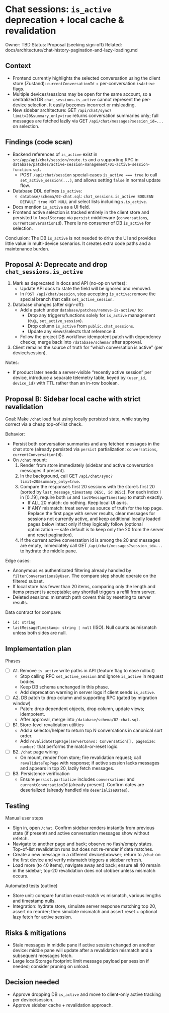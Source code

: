# Chat sessions: `is_active` deprecation + local cache & revalidation

Owner: TBD
Status: Proposal (seeking sign-off)
Related: docs/architecture/chat-history-pagination-and-lazy-loading.md

## Context

- Frontend currently highlights the selected conversation using the client store (Zustand): `currentConversationId` + per-conversation `isActive` flags.
- Multiple devices/sessions may be open for the same account, so a centralized DB `chat_sessions.is_active` cannot represent the per-device selection. It easily becomes incorrect or misleading.
- New sidebar architecture: GET `/api/chat/sync?limit=20&summary_only=true` returns conversation summaries only; full messages are fetched lazily via GET `/api/chat/messages?session_id=...` on selection.

## Findings (code scan)

- Backend references of `is_active` exist in `src/app/api/chat/session/route.ts` and a supporting RPC in `database/patches/active-session-management/01-active-session-function.sql`.
  - POST `/api/chat/session` special-cases `is_active === true` to call `set_active_session(...)`, and allows setting `false` in normal update flow.
- Database DDL defines `is_active`:
  - `database/schema/02-chat.sql`: `chat_sessions.is_active BOOLEAN DEFAULT true NOT NULL` and select lists including `s.is_active`.
- Docs mention `is_active` as a UI field.
- Frontend active selection is tracked entirely in the client store and persisted to `localStorage` via `persist` middleware (`conversations`, `currentConversationId`). There is no consumer of DB `is_active` for selection.

Conclusion: The DB `is_active` is not needed to drive the UI and provides little value in multi-device scenarios. It creates extra code paths and a maintenance burden.

## Proposal A: Deprecate and drop `chat_sessions.is_active`

1. Mark as deprecated in docs and API (no-op on writes):
   - Update API docs to state the field will be ignored and removed.
   - In `POST /api/chat/session`, stop accepting `is_active`; remove the special branch that calls `set_active_session`.
2. Database changes (after sign-off):
   - Add a patch under `database/patches/remove-is-active/` to:
     - Drop any triggers/functions solely for `is_active` management (e.g., `set_active_session`).
     - Drop column `is_active` from `public.chat_sessions`.
     - Update any views/selects that reference it.
   - Follow the project DB workflow: idempotent patch with dependency checks; merge back into `/database/schema/` after approval.
3. Client remains the source of truth for “which conversation is active” (per device/session).

Notes:

- If product later needs a server-visible “recently active session” per device, introduce a separate telemetry table, keyed by `(user_id, device_id)` with TTL rather than an in-row boolean.

## Proposal B: Sidebar local cache with strict revalidation

Goal: Make `/chat` load fast using locally persisted state, while staying correct via a cheap top-of-list check.

Behavior:

- Persist both conversation summaries and any fetched messages in the chat store (already persisted via `persist` partialization: `conversations`, `currentConversationId`).
- On `/chat` mount:
  1. Render from store immediately (sidebar and active conversation messages if present).
  2. In the background, call GET `/api/chat/sync?limit=20&summary_only=true`.
  3. Compare the response’s first 20 sessions with the store’s first 20 (sorted by `last_message_timestamp DESC, id DESC`). For each index i in [0..19], require both `id` and `lastMessageTimestamp` to match exactly.
     - If ALL 20 match: do nothing. Keep local UI as-is.
     - If ANY mismatch: treat server as source of truth for the top page. Replace the first page with server results, clear messages for sessions not currently active, and keep additional locally loaded pages below intact only if they logically follow (optional optimization — safe default is to keep only the 20 from the server and reset pagination).
  4. If the current active conversation id is among the 20 and messages are empty, immediately call GET `/api/chat/messages?session_id=...` to hydrate the middle pane.

Edge cases:

- Anonymous vs authenticated filtering already handled by `filterConversationsByUser`. The compare step should operate on the filtered subset.
- If local store has fewer than 20 items, comparing only the length and items present is acceptable; any shortfall triggers a refill from server.
- Deleted sessions: mismatch path covers this by resetting to server results.

Data contract for compare:

- `id: string`
- `lastMessageTimestamp: string | null` (ISO). Null counts as mismatch unless both sides are null.

## Implementation plan

Phases

- [ ] A1. Remove `is_active` write paths in API (feature flag to ease rollout)
  - Stop calling RPC `set_active_session` and ignore `is_active` in request bodies.
  - Keep DB schema unchanged in this phase.
  - Add deprecation warning in server logs if client sends `is_active`.
- [ ] A2. DB patch to drop column and supporting RPC (gated by migration window)
  - Patch: drop dependent objects, drop column, update views; idempotent.
  - After approval, merge into `/database/schema/02-chat.sql`.
- [ ] B1. Store-level revalidation utilities
  - Add a selector/helper to return top N conversations in canonical sort order.
  - Add `revalidateTopPage(serverConvs: Conversation[], pageSize: number)` that performs the match-or-reset logic.
- [ ] B2. `/chat` page wiring
  - On mount, render from store; fire revalidation request; call `revalidateTopPage` with response; if active session lacks messages and appears in top 20, lazily fetch messages.
- [ ] B3. Persistence verification
  - Ensure `persist.partialize` includes `conversations` and `currentConversationId` (already present). Confirm dates are deserialized (already handled via `deserializeDates`).

## Testing

Manual user steps

- Sign in, open `/chat`. Confirm sidebar renders instantly from previous state (if present) and active conversation messages show without refetch.
- Navigate to another page and back; observe no flash/empty states. Top-of-list revalidation runs but does not re-render if data matches.
- Create a new message in a different device/browser; return to `/chat` on the first device and verify mismatch triggers a sidebar refresh.
- Load more (to 40 items), navigate away and back; ensure all 40 remain in the sidebar; top-20 revalidation does not clobber unless mismatch occurs.

Automated tests (outline)

- Store unit: compare function exact-match vs mismatch, various lengths and timestamp nulls.
- Integration: hydrate store, simulate server response matching top 20, assert no reorder; then simulate mismatch and assert reset + optional lazy fetch for active session.

## Risks & mitigations

- Stale messages in middle pane if active session changed on another device: middle pane will update after a revalidation mismatch and a subsequent messages fetch.
- Large localStorage footprint: limit message payload per session if needed; consider pruning on unload.

## Decision needed

- Approve dropping DB `is_active` and move to client-only active tracking per device/session.
- Approve sidebar cache + revalidation approach.
